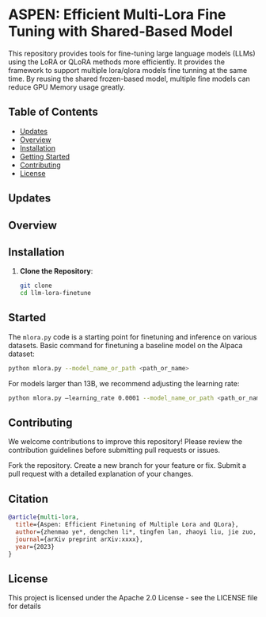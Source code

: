 # ASPEN: Efficient Multi-Lora Fine Tuning with Shared-Based Model

This repository provides tools for fine-tuning large language models (LLMs) using the LoRA or QLoRA methods more efficiently. It provides the framework to support multiple lora/qlora models fine tunning at the same time. By reusing the shared frozen-based model, multiple fine models can reduce GPU Memory usage greatly.  

## Table of Contents

- [Updates](#updates)
- [Overview](#overview)
- [Installation](#installation)
- [Getting Started](#started)
- [Contributing](#contributing)
- [License](#license)

## Updates

## Overview

## Installation

1. **Clone the Repository**:
   ```bash
   git clone 
   cd llm-lora-finetune
   ```

## Started
The `mlora.py` code is a starting point for finetuning and inference on various datasets.
Basic command for finetuning a baseline model on the Alpaca dataset:
```bash
python mlora.py --model_name_or_path <path_or_name>
```

For models larger than 13B, we recommend adjusting the learning rate:
```bash
python mlora.py –learning_rate 0.0001 --model_name_or_path <path_or_name>
```
   
## Contributing
We welcome contributions to improve this repository! Please review the contribution guidelines before submitting pull requests or issues.

Fork the repository.
Create a new branch for your feature or fix.
Submit a pull request with a detailed explanation of your changes.

## Citation

```bibtex
@article{multi-lora,
  title={Aspen: Efficient Finetuning of Multiple Lora and QLora},
  author={zhenmao ye*, dengchen li*, tingfen lan, zhaoyi liu, jie zuo, lei duan, mingjie tang},
  journal={arXiv preprint arXiv:xxxx},
  year={2023}
}
```

## License
This project is licensed under the Apache 2.0 License - see the LICENSE file for details



